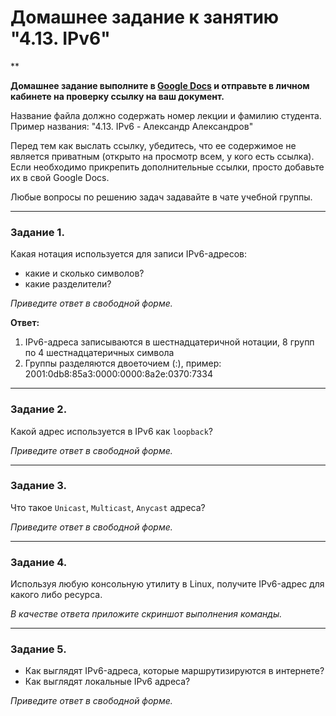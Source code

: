 # Домашнее задание к занятию "4.13. IPv6"

**

**Домашнее задание выполните в [Google Docs](https://docs.google.com/) и отправьте в личном кабинете на проверку ссылку на ваш документ.** 

Название файла должно содержать номер лекции и фамилию студента. Пример названия: "4.13. IPv6 - Александр Александров"

Перед тем как выслать ссылку, убедитесь, что ее содержимое не является приватным (открыто на просмотр всем, у кого есть ссылка). Если необходимо прикрепить дополнительные ссылки, просто добавьте их в свой Google Docs.

Любые вопросы по решению задач задавайте в чате учебной группы.

---

### Задание 1. 

Какая нотация используется для записи IPv6-адресов:

 - какие и сколько символов?
 - какие разделители?

*Приведите ответ в свободной форме.*

**Ответ:**
1. IPv6-адреса записываются в шестнадцатеричной нотации, 8 групп по 4 шестнадцатеричных символа
2. Группы разделяются двоеточием (:), пример: 2001:0db8:85a3:0000:0000:8a2e:0370:7334

---

### Задание 2. 

Какой адрес используется в IPv6 как `loopback`?

*Приведите ответ в свободной форме.*

---

### Задание 3. 

Что такое `Unicast`, `Multicast`, `Anycast` адреса?

*Приведите ответ в свободной форме.*

---

### Задание 4. 

Используя любую консольную утилиту в Linux, получите IPv6-адрес для какого либо ресурса.

*В качестве ответа приложите скриншот выполнения команды.*

---

### Задание 5. 

 - Как выглядят IPv6-адреса, которые маршрутизируются в интернете?
 - Как выглядят локальные IPv6 адреса?

*Приведите ответ в свободной форме.*
